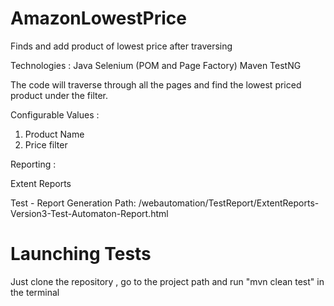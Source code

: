 # AmazonLowestPrice
Finds and add product of lowest price after traversing


Technologies :
Java
Selenium (POM and Page Factory)
Maven
TestNG

The code will traverse through all the pages and find the lowest priced product under the filter.

 Configurable Values :
 1. Product Name 
 2. Price filter
 
 Reporting :
 
 Extent Reports
 
 Test - Report Generation Path: /webautomation/TestReport/ExtentReports-Version3-Test-Automaton-Report.html

# Launching Tests

Just clone the repository , go to the project path and run "mvn clean test" in the terminal 
